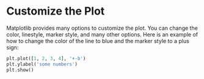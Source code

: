 # Customize the Plot

Matplotlib provides many options to customize the plot. You can change the color, linestyle, marker style, and many other options. Here is an example of how to change the color of the line to blue and the marker style to a plus sign:

```python
plt.plot([1, 2, 3, 4], '+-b')
plt.ylabel('some numbers')
plt.show()
```
